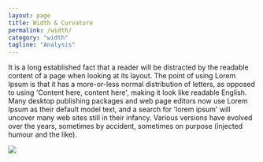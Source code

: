 ```yaml
---
layout: page
title: Width & Curvature
permalink: /width/
category: "width"
tagline: "Analysis"
---
```


<div>
    <p>
        It is a long established fact that a reader will be distracted by the readable content of a page when looking at its layout. The point of using Lorem Ipsum is that it has a more-or-less normal distribution of letters, as opposed to using 'Content here, content here', making it look like readable English. Many desktop publishing packages and web page editors now use Lorem Ipsum as their default model text, and a search for 'lorem ipsum' will uncover many web sites still in their infancy. Various versions have evolved over the years, sometimes by accident, sometimes on purpose (injected humour and the like).
    </p>
    <img src="{{site.url}}/{{site.baseurl}}/images/tongue_width_and_curvature_diphones.png">
</div>